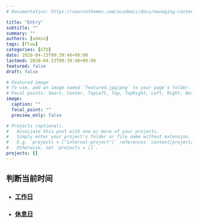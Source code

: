 ```yaml
---
# Documentation: https://sourcethemes.com/academic/docs/managing-content/

title: "Entry"
subtitle: ""
summary: ""
authors: [admin]
tags: [Flow]
categories: [GTD]
date: 2020-04-23T09:39:48+09:00
lastmod: 2020-04-23T09:39:48+09:00
featured: false
draft: false

# Featured image
# To use, add an image named `featured.jpg/png` to your page's folder.
# Focal points: Smart, Center, TopLeft, Top, TopRight, Left, Right, BottomLeft, Bottom, BottomRight.
image:
  caption: ""
  focal_point: ""
  preview_only: false

# Projects (optional).
#   Associate this post with one or more of your projects.
#   Simply enter your project's folder or file name without extension.
#   E.g. `projects = ["internal-project"]` references `content/project/deep-learning/index.md`.
#   Otherwise, set `projects = []`.
projects: []
---
```


## 判断当前时间

- ### [工作日](../weekdays)
- ### [休息日](../weekends)